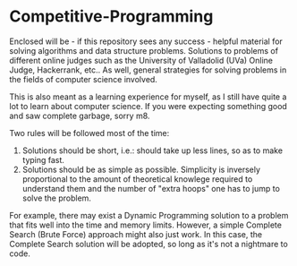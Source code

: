 # Competitive-Programming
Enclosed will be - if this repository sees any success - helpful material for solving algorithms and data structure problems.
Solutions to problems of different online judges such as the University of Valladolid (UVa) Online Judge, Hackerrank, etc..
As well, general strategies for solving problems in the fields of computer science involved.

This is also meant as a learning experience for myself, as I still have quite a lot to learn about computer science.
If you were expecting something good and saw complete garbage, sorry m8.

Two rules will be followed most of the time:
  1) Solutions should be short, i.e.: should take up less lines, so as to make typing fast.
  2) Solutions should be as simple as possible. Simplicity is inversely proportional to the amount of theoretical knowlege required to understand them and the number of "extra hoops" one has to jump to solve the problem.
  
  For example, there may exist a Dynamic Programming solution to a problem that fits well into the time and memory limits. However, a simple Complete Search (Brute Force) approach might also just work. In this case, the Complete Search solution will be adopted, so long as it's not a nightmare to code.
